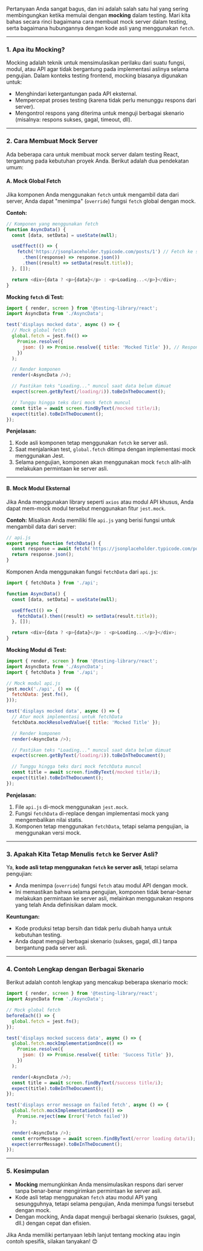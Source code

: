 Pertanyaan Anda sangat bagus, dan ini adalah salah satu hal yang sering membingungkan ketika memulai dengan **mocking** dalam testing. Mari kita bahas secara rinci bagaimana cara membuat mock server dalam testing, serta bagaimana hubungannya dengan kode asli yang menggunakan `fetch`.

---

### **1. Apa itu Mocking?**

Mocking adalah teknik untuk mensimulasikan perilaku dari suatu fungsi, modul, atau API agar tidak bergantung pada implementasi aslinya selama pengujian. Dalam konteks testing frontend, mocking biasanya digunakan untuk:

- Menghindari ketergantungan pada API eksternal.
- Mempercepat proses testing (karena tidak perlu menunggu respons dari server).
- Mengontrol respons yang diterima untuk menguji berbagai skenario (misalnya: respons sukses, gagal, timeout, dll).

---

### **2. Cara Membuat Mock Server**

Ada beberapa cara untuk membuat mock server dalam testing React, tergantung pada kebutuhan proyek Anda. Berikut adalah dua pendekatan umum:

#### **A. Mock Global Fetch**

Jika komponen Anda menggunakan `fetch` untuk mengambil data dari server, Anda dapat "menimpa" (`override`) fungsi `fetch` global dengan mock.

**Contoh:**

```javascript
// Komponen yang menggunakan fetch
function AsyncData() {
  const [data, setData] = useState(null);

  useEffect(() => {
    fetch('https://jsonplaceholder.typicode.com/posts/1') // Fetch ke server asli
      .then((response) => response.json())
      .then((result) => setData(result.title));
  }, []);

  return <div>{data ? <p>{data}</p> : <p>Loading...</p>}</div>;
}
```

**Mocking `fetch` di Test:**

```javascript
import { render, screen } from '@testing-library/react';
import AsyncData from './AsyncData';

test('displays mocked data', async () => {
  // Mock global fetch
  global.fetch = jest.fn(() =>
    Promise.resolve({
      json: () => Promise.resolve({ title: 'Mocked Title' }), // Respons mock
    })
  );

  // Render komponen
  render(<AsyncData />);

  // Pastikan teks "Loading..." muncul saat data belum dimuat
  expect(screen.getByText(/loading/i)).toBeInTheDocument();

  // Tunggu hingga teks dari mock fetch muncul
  const title = await screen.findByText(/mocked title/i);
  expect(title).toBeInTheDocument();
});
```

**Penjelasan:**

1. Kode asli komponen tetap menggunakan `fetch` ke server asli.
2. Saat menjalankan test, `global.fetch` ditimpa dengan implementasi mock menggunakan Jest.
3. Selama pengujian, komponen akan menggunakan mock `fetch` alih-alih melakukan permintaan ke server asli.

---

#### **B. Mock Modul Eksternal**

Jika Anda menggunakan library seperti `axios` atau modul API khusus, Anda dapat mem-mock modul tersebut menggunakan fitur `jest.mock`.

**Contoh:**
Misalkan Anda memiliki file `api.js` yang berisi fungsi untuk mengambil data dari server:

```javascript
// api.js
export async function fetchData() {
  const response = await fetch('https://jsonplaceholder.typicode.com/posts/1');
  return response.json();
}
```

Komponen Anda menggunakan fungsi `fetchData` dari `api.js`:

```javascript
import { fetchData } from './api';

function AsyncData() {
  const [data, setData] = useState(null);

  useEffect(() => {
    fetchData().then((result) => setData(result.title));
  }, []);

  return <div>{data ? <p>{data}</p> : <p>Loading...</p>}</div>;
}
```

**Mocking Modul di Test:**

```javascript
import { render, screen } from '@testing-library/react';
import AsyncData from './AsyncData';
import { fetchData } from './api';

// Mock modul api.js
jest.mock('./api', () => ({
  fetchData: jest.fn(),
}));

test('displays mocked data', async () => {
  // Atur mock implementasi untuk fetchData
  fetchData.mockResolvedValue({ title: 'Mocked Title' });

  // Render komponen
  render(<AsyncData />);

  // Pastikan teks "Loading..." muncul saat data belum dimuat
  expect(screen.getByText(/loading/i)).toBeInTheDocument();

  // Tunggu hingga teks dari mock fetchData muncul
  const title = await screen.findByText(/mocked title/i);
  expect(title).toBeInTheDocument();
});
```

**Penjelasan:**

1. File `api.js` di-mock menggunakan `jest.mock`.
2. Fungsi `fetchData` di-replace dengan implementasi mock yang mengembalikan nilai statis.
3. Komponen tetap menggunakan `fetchData`, tetapi selama pengujian, ia menggunakan versi mock.

---

### **3. Apakah Kita Tetap Menulis `fetch` ke Server Asli?**

Ya, **kode asli tetap menggunakan `fetch` ke server asli**, tetapi selama pengujian:

- Anda menimpa (`override`) fungsi `fetch` atau modul API dengan mock.
- Ini memastikan bahwa selama pengujian, komponen tidak benar-benar melakukan permintaan ke server asli, melainkan menggunakan respons yang telah Anda definisikan dalam mock.

**Keuntungan:**

- Kode produksi tetap bersih dan tidak perlu diubah hanya untuk kebutuhan testing.
- Anda dapat menguji berbagai skenario (sukses, gagal, dll.) tanpa bergantung pada server asli.

---

### **4. Contoh Lengkap dengan Berbagai Skenario**

Berikut adalah contoh lengkap yang mencakup beberapa skenario mock:

```javascript
import { render, screen } from '@testing-library/react';
import AsyncData from './AsyncData';

// Mock global fetch
beforeEach(() => {
  global.fetch = jest.fn();
});

test('displays mocked success data', async () => {
  global.fetch.mockImplementationOnce(() =>
    Promise.resolve({
      json: () => Promise.resolve({ title: 'Success Title' }),
    })
  );

  render(<AsyncData />);
  const title = await screen.findByText(/success title/i);
  expect(title).toBeInTheDocument();
});

test('displays error message on failed fetch', async () => {
  global.fetch.mockImplementationOnce(() =>
    Promise.reject(new Error('Fetch failed'))
  );

  render(<AsyncData />);
  const errorMessage = await screen.findByText(/error loading data/i);
  expect(errorMessage).toBeInTheDocument();
});
```

---

### **5. Kesimpulan**

- **Mocking** memungkinkan Anda mensimulasikan respons dari server tanpa benar-benar mengirimkan permintaan ke server asli.
- Kode asli tetap menggunakan `fetch` atau modul API yang sesungguhnya, tetapi selama pengujian, Anda menimpa fungsi tersebut dengan mock.
- Dengan mocking, Anda dapat menguji berbagai skenario (sukses, gagal, dll.) dengan cepat dan efisien.

Jika Anda memiliki pertanyaan lebih lanjut tentang mocking atau ingin contoh spesifik, silakan tanyakan! 😊
